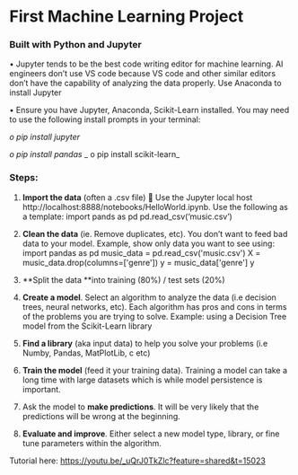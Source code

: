 <h1>First Machine Learning Project</h1>

<h3>Built with Python and Jupyter</h3>

•	Jupyter tends to be the best code writing editor for machine learning. AI engineers don’t use VS code because VS code and other similar editors don’t have the capability of analyzing the data properly. Use Anaconda to install Jupyter

•	Ensure you have Jupyter, Anaconda, Scikit-Learn installed. You may need to use the following install prompts in your terminal:

_o	pip install jupyter_

_o	pip install pandas_
_
o	 pip install scikit-learn_

<h3>Steps:</h3>

1.	 **Import the data** (often a .csv file)
	Use the Jupyter local host http://localhost:8888/notebooks/HelloWorld.ipynb.
Use the following as a template:
import pands as pd
pd.read_csv(‘music.csv’)

2.	**Clean the data** (ie. Remove duplicates, etc). You don’t want to feed bad data to your model.
Example, show only data you want to see using:
import pandas as pd
music_data = pd.read_csv('music.csv')
X = music_data.drop(columns=['genre'])
y = music_data['genre']
y

3.	**Split the data **into training (80%) / test sets (20%)

4.	**Create a model**. Select an algorithm to analyze the data (i.e decision trees, neural networks, etc). Each algorithm has pros and cons in terms of the problems you are trying to solve.
Example: using a Decision Tree model from the Scikit-Learn library

5.	**Find a library** (aka input data) to help you solve your problems (i.e Numby, Pandas, MatPlotLib, c etc)
   
6.	**Train the model** (feed it your training data). Training a model can take a long time with large datasets which is while model persistence is important.

7.	Ask the model to **make predictions**. It will be very likely that the predictions will be wrong at the beginning.
   
8.	**Evaluate and improve**. Either select a new model type, library, or fine tune parameters within the algorithm.


Tutorial here: https://youtu.be/_uQrJ0TkZlc?feature=shared&t=15023
